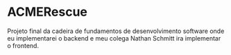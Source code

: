 # ACMERescue
Projeto final da cadeira de fundamentos de desenvolvimento software onde eu implementarei o backend e meu colega Nathan Schmitt ira implementar o frontend.
